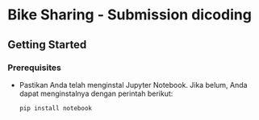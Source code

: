 # Bike Sharing - Submission dicoding

## Getting Started

### Prerequisites

- Pastikan Anda telah menginstal Jupyter Notebook. Jika belum, Anda dapat menginstalnya dengan perintah berikut:

  ```bash
  pip install notebook

